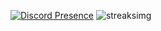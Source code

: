 [![Discord Presence](https://lanyard-profile-readme.vercel.app/api/183233556150091776?theme=dark&hideStatus=true)](https://stephantollenaar.nl)
![streaksimg](https://github-readme-streak-stats.herokuapp.com/?user=StephanWithPH&theme=dark)
